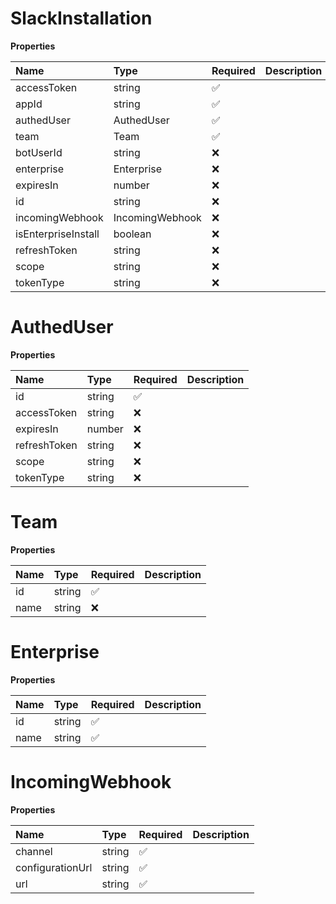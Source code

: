 # SlackInstallation

**Properties**

| Name                | Type            | Required | Description |
| :------------------ | :-------------- | :------- | :---------- |
| accessToken         | string          | ✅       |             |
| appId               | string          | ✅       |             |
| authedUser          | AuthedUser      | ✅       |             |
| team                | Team            | ✅       |             |
| botUserId           | string          | ❌       |             |
| enterprise          | Enterprise      | ❌       |             |
| expiresIn           | number          | ❌       |             |
| id                  | string          | ❌       |             |
| incomingWebhook     | IncomingWebhook | ❌       |             |
| isEnterpriseInstall | boolean         | ❌       |             |
| refreshToken        | string          | ❌       |             |
| scope               | string          | ❌       |             |
| tokenType           | string          | ❌       |             |

# AuthedUser

**Properties**

| Name         | Type   | Required | Description |
| :----------- | :----- | :------- | :---------- |
| id           | string | ✅       |             |
| accessToken  | string | ❌       |             |
| expiresIn    | number | ❌       |             |
| refreshToken | string | ❌       |             |
| scope        | string | ❌       |             |
| tokenType    | string | ❌       |             |

# Team

**Properties**

| Name | Type   | Required | Description |
| :--- | :----- | :------- | :---------- |
| id   | string | ✅       |             |
| name | string | ❌       |             |

# Enterprise

**Properties**

| Name | Type   | Required | Description |
| :--- | :----- | :------- | :---------- |
| id   | string | ✅       |             |
| name | string | ✅       |             |

# IncomingWebhook

**Properties**

| Name             | Type   | Required | Description |
| :--------------- | :----- | :------- | :---------- |
| channel          | string | ✅       |             |
| configurationUrl | string | ✅       |             |
| url              | string | ✅       |             |
